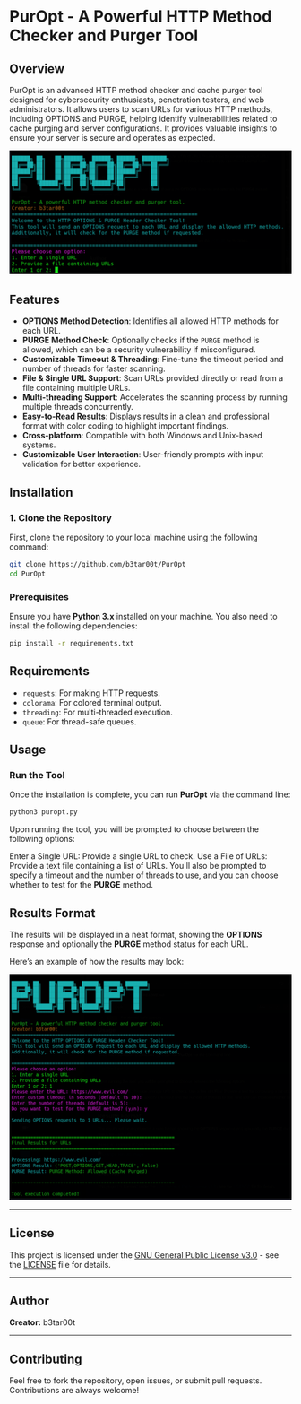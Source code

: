 # PurOpt - A Powerful HTTP Method Checker and Purger Tool

## Overview

PurOpt is an advanced HTTP method checker and cache purger tool designed for cybersecurity enthusiasts, penetration testers, and web administrators. It allows users to scan URLs for various HTTP methods, including OPTIONS and PURGE, helping identify vulnerabilities related to cache purging and server configurations. It provides valuable insights to ensure your server is secure and operates as expected.

![PurOpt Banner](https://github.com/b3tar00t/PurOpt/blob/main/img/banner.png)

## Features

- **OPTIONS Method Detection**: Identifies all allowed HTTP methods for each URL.
- **PURGE Method Check**: Optionally checks if the `PURGE` method is allowed, which can be a security vulnerability if misconfigured.
- **Customizable Timeout & Threading**: Fine-tune the timeout period and number of threads for faster scanning.
- **File & Single URL Support**: Scan URLs provided directly or read from a file containing multiple URLs.
- **Multi-threading Support**: Accelerates the scanning process by running multiple threads concurrently.
- **Easy-to-Read Results**: Displays results in a clean and professional format with color coding to highlight important findings.
- **Cross-platform**: Compatible with both Windows and Unix-based systems.
- **Customizable User Interaction**: User-friendly prompts with input validation for better experience.

## Installation

### 1. Clone the Repository

First, clone the repository to your local machine using the following command:

```bash
git clone https://github.com/b3tar00t/PurOpt
cd PurOpt
```

### Prerequisites
Ensure you have **Python 3.x** installed on your machine. You also need to install the following dependencies:

```bash
pip install -r requirements.txt
```
## Requirements

- `requests`: For making HTTP requests.
- `colorama`: For colored terminal output.
- `threading`: For multi-threaded execution.
- `queue`: For thread-safe queues.

## Usage

### Run the Tool

Once the installation is complete, you can run **PurOpt** via the command line:

```bash
python3 puropt.py
```
Upon running the tool, you will be prompted to choose between the following options:

Enter a Single URL: Provide a single URL to check.
Use a File of URLs: Provide a text file containing a list of URLs.
You'll also be prompted to specify a timeout and the number of threads to use, and you can choose whether to test for the **PURGE** method.

## Results Format

The results will be displayed in a neat format, showing the **OPTIONS** response and optionally the **PURGE** method status for each URL. 

Here’s an example of how the results may look:

![Example Results Image](https://github.com/b3tar00t/PurOpt/blob/main/img/output.png)

---

## License

This project is licensed under the [GNU General Public License v3.0](https://www.gnu.org/licenses/gpl-3.0.html) - see the [LICENSE](LICENSE) file for details.

---

## Author

**Creator:** b3tar00t

---

## Contributing

Feel free to fork the repository, open issues, or submit pull requests. Contributions are always welcome!

